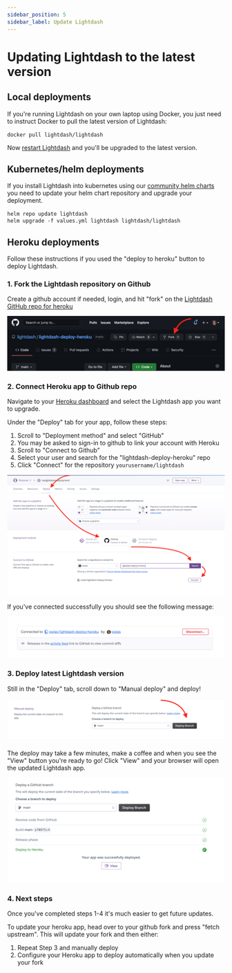 ```yaml
---
sidebar_position: 5
sidebar_label: Update Lightdash
---
```


# Updating Lightdash to the latest version

## Local deployments

If you're running Lightdash on your own laptop using Docker, you just need to instruct Docker to pull
the latest version of Lightdash:

```shell
docker pull lightdash/lightdash
```

Now [restart Lightdash](../get-started/setup-lightdash/install-lightdash.mdx) and you'll be upgraded to the latest version.

## Kubernetes/helm deployments

If you install Lightdash into kubernetes using our [community helm charts](https://github.com/lightdash/helm-charts) 
you need to update your helm chart repository and upgrade your deployment.

```shell
helm repo update lightdash
helm upgrade -f values.yml lightdash lightdash/lightdash
```

## Heroku deployments

Follow these instructions if you used the "deploy to heroku" button to deploy Lightdash.

### 1. Fork the Lightdash repository on Github

Create a github account if needed, login, and hit "fork" on the [Lightdash GitHub repo for heroku](https://github.com/lightdash/lightdash)

![screenshot-fork-github](./assets/screenshot-fork-github.png)

### 2. Connect Heroku app to Github repo

Navigate to your [Heroku dashboard](https://dashboard.heroku.com) and select the Lightdash app you want to upgrade.

Under the "Deploy" tab for your app, follow these steps:
1. Scroll to "Deployment method" and select "GitHub"
2. You may be asked to sign-in to github to link your account with Heroku
3. Scroll to "Connect to Github"
4. Select your user and search for the "lightdash-deploy-heroku" repo
5. Click "Connect" for the repository `yourusername/lightdash`

![screenshot-heroku-app-settings](./assets/screenshot-heroku-app-settings.png)

If you've connected successfully you should see the following message:

![screenshot-heroku-success](./assets/screenshot-heroku-success.png)

### 3. Deploy latest Lightdash version

Still in the "Deploy" tab, scroll down to "Manual deploy" and deploy! 

![screenshot-heroku-manual-deploy](./assets/screenshot-heroku-manual-deploy.png)

The deploy may take a few minutes, make a coffee and when you see the "View" button you're ready to go! Click "View" 
and your browser will open the updated Lightdash app.

![screenshot-heroku-complete](./assets/screenshot-heroku-complete.png)


### 4. Next steps

Once you've completed steps 1-4 it's much easier to get future updates.

To update your heroku app, head over to your github fork and press "fetch upstream". This will update your fork and 
then either:
1. Repeat Step 3 and manually deploy
2. Configure your Heroku app to deploy automatically when you update your fork

